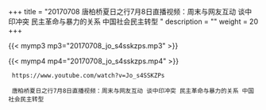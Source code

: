 +++
title = "20170708  唐柏桥夏日之行7月8日直播视频：周末与网友互动 谈中印冲突 民主革命与暴力的关系 中国社会民主转型 "
description = ""
weight = 20
+++

{{< mymp3 mp3="20170708_jo_s4sskzps.mp3" >}}

{{< mymp4 mp4="20170708_jo_s4sskzps.mp4" >}}

     https://www.youtube.com/watch?v=Jo_s4SSKZPs 
     
     唐柏桥夏日之行7月8日直播视频：周末与网友互动 谈中印冲突 民主革命与暴力的关系 中国社会民主转型 
